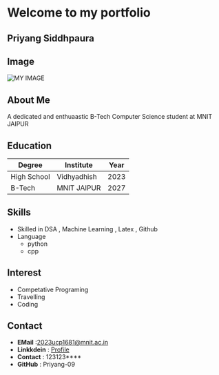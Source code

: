 # Welcome to my portfolio
## Priyang Siddhpaura

## Image
![MY IMAGE](https://upload.wikimedia.org/wikipedia/commons/thumb/4/4b/Red_Scinde_Dawk_stamp.jpg/200px-Red_Scinde_Dawk_stamp.jpg)

## About Me
A dedicated and enthuaastic B-Tech Computer Science student at MNIT JAIPUR

## Education
|   Degree    |  Institute  | Year |
|     ---     |     ---     |  --- |
| High School | Vidhyadhish | 2023 |
|   B-Tech    | MNIT JAIPUR | 2027 |

## Skills
- Skilled in DSA , Machine Learning , Latex , Github
- Language
  - python
  - cpp

## Interest 
- Competative Programing
- Travelling
- Coding

## Contact
- **EMail** :[2023ucp1681@mnit.ac.in](mailto:2023ucp1681@mnit.ac.in)
- **Linkkdein** : [Profile](linkdein.com)
- **Contact** : 123123****
- **GitHub** : Priyang-09




